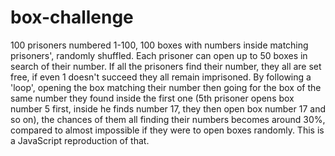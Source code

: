 # box-challenge


100 prisoners numbered 1-100, 100 boxes with numbers inside matching prisoners', randomly shuffled. Each prisoner can open up to 50 boxes in search of their number. 
If all the prisoners find their number, they all are set free, if even 1 doesn't succeed they all remain imprisoned. 
By following a 'loop', opening the box matching their number then going for the box of the same number they found inside the first one 
(5th prisoner opens box number 5 first, inside he finds number 17, they then open box number 17 and so on), 
the chances of them all finding their numbers becomes around 30%, compared to almost impossible if they were to open boxes randomly.
This is a JavaScript reproduction of that.
